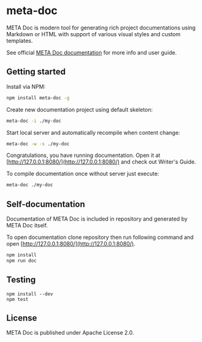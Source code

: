 # meta-doc
META Doc is modern tool for generating rich project documentations using Markdown or HTML with support of various visual styles and custom templates.

See official [META Doc documentation](http://code.meta-platform.com/libraries/meta-doc/) for more info and user guide.

## Getting started

Install via NPM:

```bash
npm install meta-doc -g
```

Create new documentation project using default skeleton:

```bash
meta-doc -i ./my-doc
```

Start local server and automatically recompile when content change:

```bash
meta-doc -w -s ./my-doc
```

Congratulations, you have running documentation. Open it at [http://127.0.0.1:8080/](http://127.0.0.1:8080/) and check out Writer's Guide.

To compile documentation once without server just execute:

```bash
meta-doc ./my-doc
```

## Self-documentation

Documentation of META Doc is included in repository and generated by META Doc itself.

To open documentation clone repository then run following command and open [http://127.0.0.1:8080/](http://127.0.0.1:8080/).

```bash
npm install
npm run doc
```

## Testing
```
npm install --dev
npm test
```

## License
META Doc is published under Apache License 2.0.